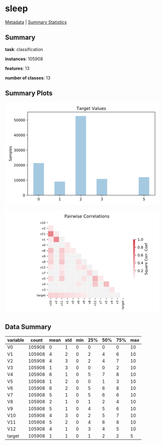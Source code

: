 # sleep

[Metadata](metadata.yaml) | [Summary Statistics](summary_stats.csv)

## Summary

**task**: classification

**instances**: 105908

**features**: 13

**number of classes**: 13

## Summary Plots

![Labels](label.svg)

![Corr](corr.svg)

## Data Summary

|	variable	|	count	|	mean	|	std	|	min	|	25%	|	50%	|	75%	|	max|
| --- | --- | --- | --- | --- | --- | --- | --- | --- |
|	V0	|	105908	|	0	|	1	|	0	|	0	|	0	|	0	|	10
|	V1	|	105908	|	4	|	2	|	0	|	2	|	4	|	6	|	10
|	V2	|	105908	|	4	|	3	|	0	|	2	|	4	|	7	|	10
|	V3	|	105908	|	1	|	3	|	0	|	0	|	0	|	2	|	10
|	V4	|	105908	|	6	|	1	|	0	|	5	|	7	|	8	|	10
|	V5	|	105908	|	1	|	2	|	0	|	0	|	1	|	3	|	10
|	V6	|	105908	|	6	|	2	|	0	|	5	|	6	|	8	|	10
|	V7	|	105908	|	5	|	1	|	0	|	5	|	6	|	6	|	10
|	V8	|	105908	|	2	|	1	|	0	|	1	|	2	|	4	|	10
|	V9	|	105908	|	5	|	1	|	0	|	4	|	5	|	6	|	10
|	V10	|	105908	|	4	|	3	|	0	|	2	|	5	|	7	|	10
|	V11	|	105908	|	5	|	2	|	0	|	4	|	6	|	8	|	10
|	V12	|	105908	|	4	|	1	|	0	|	3	|	4	|	5	|	10
|	target	|	105908	|	1	|	1	|	0	|	1	|	2	|	2	|	5
